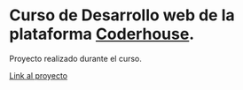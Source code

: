 # Curso de Desarrollo web de la plataforma [Coderhouse](https://www.coderhouse.com/).
Proyecto realizado durante el curso.

[Link al proyecto](https://agustinfarinia1.github.io/curso-desarrollo-web/)
